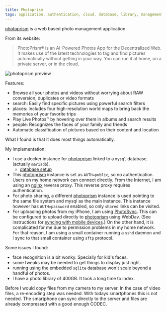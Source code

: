 ```yaml
---
title: Photoprism
tags: application, authentication, cloud, database, library, management, network, proxy
---
```

[photoprism][pp] is a web based photo management application.

From its website:

> PhotoPrism® is an AI-Powered Photos App for the Decentralized Web.
> It makes use of the latest technologies to tag and find pictures
> automatically without getting in your way. You can run it at home,
> on a private server, or in the cloud.

![photoprism preview](https://docs.photoprism.app/img/preview.jpg)

Features:

- Browse all your photos and videos without worrying about RAW conversion,
  duplicates or video formats
- search: Easily find specific pictures using powerful search filters
- places: Includes four high-resolution world maps to bring back the
  memories of your favorite trips
- Play Live Photos™ by hovering over them in albums and search results
- people: Recognizes the faces of your family and friends
- Automatic classification of pictures based on their content and location

What I found is that it does most things automatically.

My implementation:

- I use a docker instance for [photoprism][pp] linked to a `mysql` database.
  (actually `mariadb`).
  - [database setup](https://docs.photoprism.app/getting-started/advanced/databases/)
- This [photoprism][pp] instance is set as `AUTH=public`, so no authentication.
  Users on my home network can connect directly.  From the Internet, I am using an
  [nginx][nx] reverse proxy.  This reverse proxy requires authentication.
- For photo sharing, a different [photoprism][pp] instance is used pointing to the same
  file system and mysql as the main instance.  This instance however has `AUTH=password`
  enabled, so only `shared` links can be visited.
- For uploading photos from my iPhone, I am using [PhotoSync][psync].  This can be
  configured to upload directly to [photoprism][pp] using WebDav.  (See instructions for
  [syncing with mobile devices](https://docs.photoprism.app/user-guide/sync/mobile-devices/).)
  On the other hand, it is complicated for me due to permission problems in my home
  network.  For that reason, I am using a small container running a `sshd` daemon
  and I sync to that small container using `sftp` protocol.

Some issues I found:

- face recognition is a bit wonky.  Specially for kid's faces.
- some tweaks may be needed to get things to display just right.
- running using the embedded `sqlite` database won't scale beyond a handful of
  photos.
- I have a photo library of 400GB.  It took a long time to index.

Before I would copy files from my camera to my server.  In the case of
video files, a re-encoding step was needed.  With todays smartphones
this is not needed.  The smartphone can sync directly to the server
and files are already compressed with a good enough CODEC.

 [pp]: https://photoprism.app/
 [nx]: https://nginx.org/
 [psync]: https://link.photoprism.app/photosync


